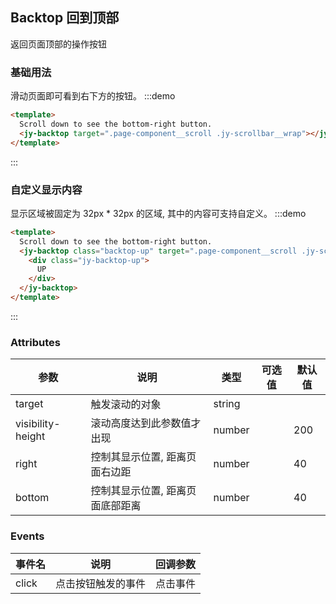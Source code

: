 ## Backtop 回到顶部

返回页面顶部的操作按钮

### 基础用法

滑动页面即可看到右下方的按钮。
:::demo

```html
<template>
  Scroll down to see the bottom-right button.
  <jy-backtop target=".page-component__scroll .jy-scrollbar__wrap"></jy-backtop>
</template>
```

:::

### 自定义显示内容

显示区域被固定为 32px \* 32px 的区域, 其中的内容可支持自定义。
:::demo

```html
<template>
  Scroll down to see the bottom-right button.
  <jy-backtop class="backtop-up" target=".page-component__scroll .jy-scrollbar__wrap" :bottom="100">
    <div class="jy-backtop-up">
      UP
    </div>
  </jy-backtop>
</template>
```

:::

### Attributes

| 参数              | 说明                             | 类型            | 可选值 | 默认值 |
| ----------------- | -------------------------------- | --------------- | ------ | ------ |
| target            | 触发滚动的对象                   | string          |        |        |
| visibility-height | 滚动高度达到此参数值才出现       | number |        | 200    |
| right             | 控制其显示位置, 距离页面右边距   | number |        | 40     |
| bottom            | 控制其显示位置, 距离页面底部距离 | number |        | 40     |

### Events

| 事件名 | 说明               | 回调参数 |
| ------ | ------------------ | -------- |
| click  | 点击按钮触发的事件 | 点击事件 |
